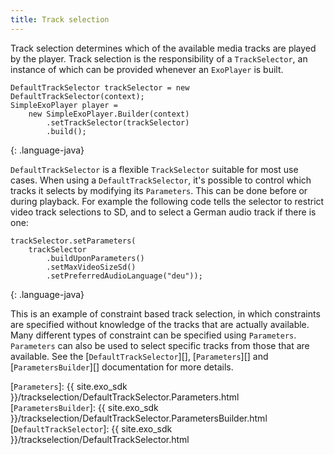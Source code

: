 ```yaml
---
title: Track selection
---
```


Track selection determines which of the available media tracks are played by the
player. Track selection is the responsibility of a `TrackSelector`, an instance
of which can be provided whenever an `ExoPlayer` is built.

~~~
DefaultTrackSelector trackSelector = new DefaultTrackSelector(context);
SimpleExoPlayer player =
    new SimpleExoPlayer.Builder(context)
        .setTrackSelector(trackSelector)
        .build();
~~~
{: .language-java}

`DefaultTrackSelector` is a flexible `TrackSelector` suitable for most use
cases. When using a `DefaultTrackSelector`, it's possible to control which
tracks it selects by modifying its `Parameters`. This can be done before or
during playback. For example the following code tells the selector to restrict
video track selections to SD, and to select a German audio track if there is
one:

~~~
trackSelector.setParameters(
    trackSelector
        .buildUponParameters()
        .setMaxVideoSizeSd()
        .setPreferredAudioLanguage("deu"));
~~~
{: .language-java}

This is an example of constraint based track selection, in which constraints are
specified without knowledge of the tracks that are actually available. Many
different types of constraint can be specified using `Parameters`. `Parameters`
can also be used to select specific tracks from those that are available. See
the [`DefaultTrackSelector`][], [`Parameters`][] and [`ParametersBuilder`][]
documentation for more details.

[`Parameters`]: {{ site.exo_sdk }}/trackselection/DefaultTrackSelector.Parameters.html
[`ParametersBuilder`]: {{ site.exo_sdk }}/trackselection/DefaultTrackSelector.ParametersBuilder.html
[`DefaultTrackSelector`]: {{ site.exo_sdk }}/trackselection/DefaultTrackSelector.html
